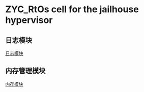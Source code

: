 # ZYC_RtOs cell for the jailhouse hypervisor

## 日志模块
[日志模块](./docs/log.md)
## 内存管理模块
[内存模块](./docs/mem.md)